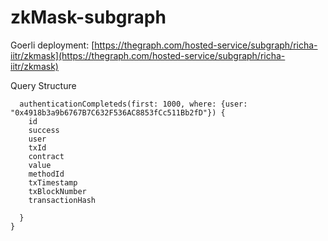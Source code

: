 # zkMask-subgraph

Goerli deployment: [https://thegraph.com/hosted-service/subgraph/richa-iitr/zkmask](https://thegraph.com/hosted-service/subgraph/richa-iitr/zkmask)  <br>

Query Structure <br>
```{
  authenticationCompleteds(first: 1000, where: {user: "0x4918b3a9b6767B7C632F536AC8853fCc511Bb2fD"}) {
    id
    success
    user
    txId
    contract
    value
    methodId
    txTimestamp
    txBlockNumber
    transactionHash
    
  }
}
